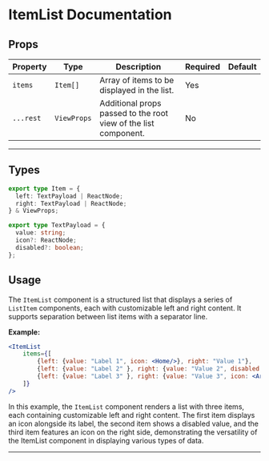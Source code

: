 # ItemList Documentation

## Props

| Property | Type         | Description                                                            | Required | Default |
|----------|--------------|------------------------------------------------------------------------|----------|---------|
| `items`  | `Item[]`     | Array of items to be displayed in the list.                           | Yes      |         |
| `...rest`| `ViewProps`  | Additional props passed to the root view of the list component.       | No       |         |

---

## Types

```typescript
export type Item = {
  left: TextPayload | ReactNode;
  right: TextPayload | ReactNode;
} & ViewProps;

export type TextPayload = {
  value: string;
  icon?: ReactNode;
  disabled?: boolean;
};

```

## Usage

The `ItemList` component is a structured list that displays a series of `ListItem` components, each with customizable left and right content. It supports separation between list items with a separator line.

**Example:**

```jsx
<ItemList
    items={[
        {left: {value: "Label 1", icon: <Home/>}, right: "Value 1"},
        {left: {value: "Label 2" }, right: {value: "Value 2", disabled: true}},
        {left: {value: "Label 3" }, right: {value: "Value 3", icon: <ArrowRight/>}},
    ]}
/>
```

In this example, the `ItemList` component renders a list with three items, each containing customizable left and right content. The first item displays an icon alongside its label, the second item shows a disabled value, and the third item features an icon on the right side, demonstrating the versatility of the ItemList component in displaying various types of data.

---
